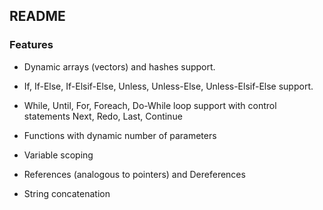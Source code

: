 ## README

### Features

* Dynamic arrays (vectors) and hashes support.

* If, If-Else, If-Elsif-Else, Unless, Unless-Else, Unless-Elsif-Else support.

* While, Until, For, Foreach, Do-While loop support with control statements Next, Redo, Last, Continue

* Functions with dynamic number of parameters

* Variable scoping

* References (analogous to pointers) and Dereferences

* String concatenation
